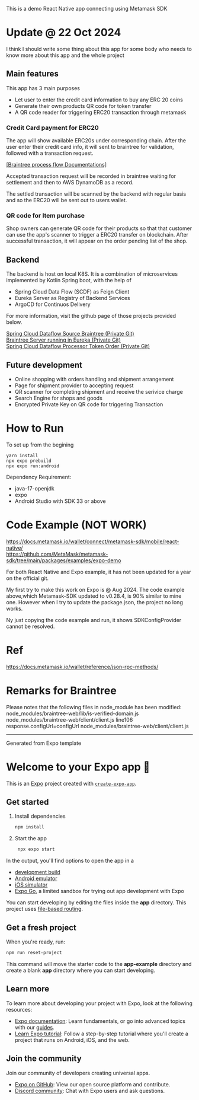 This is a demo React Native app connecting using Metamask SDK 

# Update @ 22 Oct 2024

I think I should write some thing about this app for some body who needs to know more about this app and the whole project

## Main features
This app has 3 main purposes
- Let user to enter the credit card information to buy any ERC 20 coins
- Generate their own products QR code for token transfer
- A QR code reader for triggering ERC20 transaction through metamask

### Credit Card payment for ERC20
The app will show available ERC20s under corresponding chain. After the user enter their credit card info, it will sent to braintree for validation, followed with a transaction request.

[[Braintree process flow Documentations]](https://developer.paypal.com/braintree/docs/start/overview)

Accepted transaction request will be recorded in braintree waiting for settlement and then to AWS DynamoDB as a record.

The settled transaction will be scanned by the backend with regular basis and so the ERC20 will be sent out to users wallet.

### QR code for Item purchase
Shop owners can generate QR code for their products so that that customer can use the app's scanner to trigger a ERC20 transfer on blockchain.
After successful transaction, it will appear on the order pending list of the shop.

## Backend
The backend is host on local K8S. It is a combination of microservices implemented by Kotlin Spring boot, with the help of 
- Spring Cloud Data Flow (SCDF) as Feign Client
- Eureka Server as Registry of Backend Services
- ArgoCD for Continuos Delivery 

For more information, visit the github page of those projects provided below.

[Spring Cloud Dataflow Source Braintree (Private Git)](https://github.com/ram4444/scdfsourcebraintreerequest) \
[Braintree Server running in Eureka (Private Git)](https://github.com/ram4444/paypalbraintreeserver) \
[Spring Cloud Dataflow Processor Token Order (Private Git)](https://github.com/ram4444/scdfprocessortokenorderhandler)

## Future development
- Online shopping with orders handling and shipment arrangement
- Page for shipment provider to accepting request
- QR scanner for completing shipment and receive the serivice charge
- Search Engine for shops and goods
- Encrypted Private Key on QR code for triggering Transaction 

# How to Run
To set up from the begining
```
yarn install
npx expo prebuild
npx expo run:android
```
Dependency Requirement:
- java-17-openjdk
- expo
- Android Studio with SDK 33 or above

# Code Example (NOT WORK)
https://docs.metamask.io/wallet/connect/metamask-sdk/mobile/react-native/ \
https://github.com/MetaMask/metamask-sdk/tree/main/packages/examples/expo-demo

For both React Native and Expo example, it has not been updated for a year on the official git.

My first try to make this work on Expo is @ Aug 2024. The code example above,which Metamask-SDK updated to v0.28.4, is 90% similar to mine one. However when I try to update the package.json, the project no long works.

Ny just copying the code example and run, it shows SDKConfigProvider cannot be resolved.

# Ref
https://docs.metamask.io/wallet/reference/json-rpc-methods/ 


# Remarks for Braintree
Please notes that the following files in node_module has been modified:
node_modules/braintree-web/lib/is-verified-domain.js
node_modules/braintree-web/client/client.js line106 response.configUrl=configUrl
node_modules/braintree-web/client/client.js

---
Generated from Expo template

# Welcome to your Expo app 👋

This is an [Expo](https://expo.dev) project created with [`create-expo-app`](https://www.npmjs.com/package/create-expo-app).

## Get started

1. Install dependencies

   ```bash
   npm install
   ```

2. Start the app

   ```bash
    npx expo start
   ```

In the output, you'll find options to open the app in a

- [development build](https://docs.expo.dev/develop/development-builds/introduction/)
- [Android emulator](https://docs.expo.dev/workflow/android-studio-emulator/)
- [iOS simulator](https://docs.expo.dev/workflow/ios-simulator/)
- [Expo Go](https://expo.dev/go), a limited sandbox for trying out app development with Expo

You can start developing by editing the files inside the **app** directory. This project uses [file-based routing](https://docs.expo.dev/router/introduction).

## Get a fresh project

When you're ready, run:

```bash
npm run reset-project
```

This command will move the starter code to the **app-example** directory and create a blank **app** directory where you can start developing.

## Learn more

To learn more about developing your project with Expo, look at the following resources:

- [Expo documentation](https://docs.expo.dev/): Learn fundamentals, or go into advanced topics with our [guides](https://docs.expo.dev/guides).
- [Learn Expo tutorial](https://docs.expo.dev/tutorial/introduction/): Follow a step-by-step tutorial where you'll create a project that runs on Android, iOS, and the web.

## Join the community

Join our community of developers creating universal apps.

- [Expo on GitHub](https://github.com/expo/expo): View our open source platform and contribute.
- [Discord community](https://chat.expo.dev): Chat with Expo users and ask questions.
